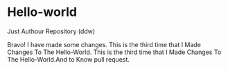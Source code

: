# Hello-world
Just Authour Repository (ddw)

Bravo! I have made some changes.
This is the third time that I Made Changes To The Hello-World.
This is the third time that I Made Changes To The Hello-World.And to Know pull request.

